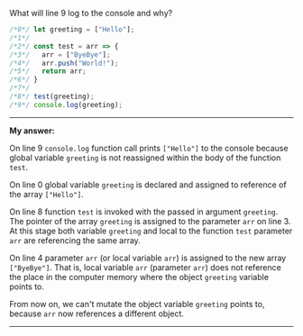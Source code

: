 What will line 9 log to the console and why?
```js
/*0*/ let greeting = ["Hello"];
/*1*/ 
/*2*/ const test = arr => {
/*3*/   arr = ["ByeBye"];
/*4*/   arr.push("World!");
/*5*/   return arr;
/*6*/ }
/*7*/ 
/*8*/ test(greeting);
/*9*/ console.log(greeting);
```
--- 

**My answer:**

On line 9 `console.log` function call prints `["Hello"]` to the console because global variable `greeting` is not reassigned within the body of the function `test`.

On line 0 global variable `greeting` is declared and assigned to reference of the array `["Hello"]`.

On line 8 function `test` is invoked with the passed in argument `greeting`. The pointer of the array `greeting` is assigned to the parameter `arr` on line 3. At this stage both variable `greeting` and local to the function `test` parameter `arr` are referencing the same array.

On line 4 parameter `arr` (or local variable `arr`) is assigned to the new array `["ByeBye"]`. That is, local variable `arr` (parameter `arr`) does not reference the place in the computer memory where the object `greeting` variable points to.

From now on, we can't mutate the object variable `greeting` points to, because `arr` now references a different object.

---
